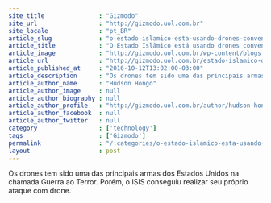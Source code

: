 ```yaml
---
site_title               : "Gizmodo"
site_url                 : "http://gizmodo.uol.com.br"
site_locale              : "pt_BR"
article_slug             : "o-estado-islamico-esta-usando-drones-convencionais-para-realizar-ataques"
article_title            : "O Estado Islâmico está usando drones convencionais para realizar ataques"
article_image            : "http://gizmodo.uol.com.br/wp-content/blogs.dir/8/files/2016/10/drone-e1476282833899.jpg"
article_url              : "http://gizmodo.uol.com.br/estado-islamico-drones/"
article_published_at     : "2016-10-12T13:02:00-03:00"
article_description      : "Os drones tem sido uma das principais armas dos Estados Unidos na chamada Guerra ao Terror. Porém, o ISIS conseguiu realizar seu próprio ataque com drone."
article_author_name      : "Hudson Hongo"
article_author_image     : null
article_author_biography : null
article_author_profile   : "http://gizmodo.uol.com.br/author/hudson-hongo/"
article_author_facebook  : null
article_author_twitter   : null
category                 : ['technology']
tags                     : ['Gizmodo']
permalink                : "/:categories/o-estado-islamico-esta-usando-drones-convencionais-para-realizar-ataques/"
layout                   : post
---
```


Os drones tem sido uma das principais armas dos Estados Unidos na chamada Guerra ao Terror. Porém, o ISIS conseguiu realizar seu próprio ataque com drone.
